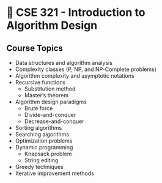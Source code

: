 # 📜 CSE 321 - Introduction to Algorithm Design

## Course Topics

- Data structures and algorithm analysis
- Complexity classes (P, NP, and NP-Complete problems)
- Algorithm complexity and asymptotic notations
- Recursive functions
  - Substitution method
  - Master’s theorem
- Algorithm design paradigms
  - Brute force
  - Divide-and-conquer
  - Decrease-and-conquer
- Sorting algorithms
- Searching algorithms
- Optimization problems
- Dynamic programming
  - Knapsack problem
  - String editing
- Greedy techniques
- Iterative improvement methods

